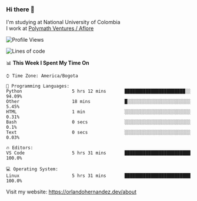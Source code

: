 ### Hi there 👋


<!--**AR4Z/AR4Z** is a ✨ _special_ ✨ repository because its `README.md` (this file) appears on your GitHub profile.

Here are some ideas to get you started:-->
I'm studying at National University of Colombia
<br>
I work at <a href="https://www.aflore.co/">Polymath Ventures / Aflore</a>
<br>

<!--START_SECTION:waka-->
![Profile Views](http://img.shields.io/badge/Profile%20Views-0-blue)

![Lines of code](https://img.shields.io/badge/From%20Hello%20World%20I%27ve%20Written-3.3%20million%20lines%20of%20code-blue)

📊 **This Week I Spent My Time On** 

```text
⌚︎ Time Zone: America/Bogota

💬 Programming Languages: 
Python                   5 hrs 12 mins       ███████████████████████░░   94.09% 
Other                    18 mins             █░░░░░░░░░░░░░░░░░░░░░░░░   5.45% 
HTML                     1 min               ░░░░░░░░░░░░░░░░░░░░░░░░░   0.31% 
Bash                     0 secs              ░░░░░░░░░░░░░░░░░░░░░░░░░   0.1% 
Text                     0 secs              ░░░░░░░░░░░░░░░░░░░░░░░░░   0.03%

🔥 Editors: 
VS Code                  5 hrs 31 mins       █████████████████████████   100.0%

💻 Operating System: 
Linux                    5 hrs 31 mins       █████████████████████████   100.0%

```


<!--END_SECTION:waka-->


Visit my website: https://orlandohernandez.dev/about

